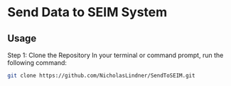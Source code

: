 # Send Data to SEIM System

## Usage
Step 1: Clone the Repository
In your terminal or command prompt, run the following command:
```bash
git clone https://github.com/NicholasLindner/SendToSEIM.git
```
